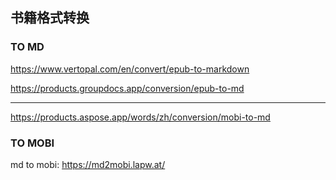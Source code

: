 ## 书籍格式转换

### TO MD

https://www.vertopal.com/en/convert/epub-to-markdown

https://products.groupdocs.app/conversion/epub-to-md

---

https://products.aspose.app/words/zh/conversion/mobi-to-md

### TO MOBI

md to mobi: https://md2mobi.lapw.at/